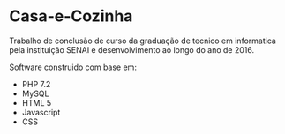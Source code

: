 # Casa-e-Cozinha

Trabalho de conclusão de curso da graduação de tecnico em informatica pela instituição SENAI e desenvolvimento ao longo do ano de 2016.

Software construido com base em:
- PHP 7.2
- MySQL
- HTML 5
- Javascript
- CSS
